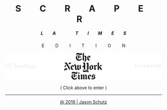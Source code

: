 <h1 align="center">
  <span>&nbsp;&nbsp;&nbsp; S &nbsp;&nbsp;&nbsp;</span>
  <span>&nbsp;&nbsp;&nbsp; C &nbsp;&nbsp;&nbsp;</span>
  <span>&nbsp;&nbsp;&nbsp; R &nbsp;&nbsp;&nbsp;</span>
  <span>&nbsp;&nbsp;&nbsp; A &nbsp;&nbsp;&nbsp;</span>
  <span>&nbsp;&nbsp;&nbsp; P &nbsp;&nbsp;&nbsp;</span>
  <span>&nbsp;&nbsp;&nbsp; E &nbsp;&nbsp;&nbsp;</span>
  <span>&nbsp;&nbsp;&nbsp; R &nbsp;&nbsp;&nbsp;</span>
</h1>

<h5 align="center">
  <span>&nbsp;&nbsp;&nbsp; L &nbsp;&nbsp;&nbsp;</span>
  <span>&nbsp;&nbsp;&nbsp; A &nbsp;&nbsp;&nbsp;</span>
  <span>&nbsp;&nbsp;&nbsp; &nbsp; &nbsp;&nbsp;&nbsp;</span>
  <span>&nbsp;&nbsp;&nbsp; T &nbsp;&nbsp;&nbsp;</span>
  <span>&nbsp;&nbsp;&nbsp; I &nbsp;&nbsp;&nbsp;</span>
  <span>&nbsp;&nbsp;&nbsp; M &nbsp;&nbsp;&nbsp;</span>
  <span>&nbsp;&nbsp;&nbsp; E &nbsp;&nbsp;&nbsp;</span>
  <span>&nbsp;&nbsp;&nbsp; S &nbsp;&nbsp;&nbsp;</span>
</h5>

<p align="center">
  <span>&nbsp;&nbsp;&nbsp; E &nbsp;&nbsp;&nbsp;</span>
  <span>&nbsp;&nbsp;&nbsp; D &nbsp;&nbsp;&nbsp;</span>
  <span>&nbsp;&nbsp;&nbsp; I &nbsp;&nbsp;&nbsp;</span>
  <span>&nbsp;&nbsp;&nbsp; T &nbsp;&nbsp;&nbsp;</span>
  <span>&nbsp;&nbsp;&nbsp; I &nbsp;&nbsp;&nbsp;</span>
  <span>&nbsp;&nbsp;&nbsp; O &nbsp;&nbsp;&nbsp;</span>
  <span>&nbsp;&nbsp;&nbsp; N &nbsp;&nbsp;&nbsp;</span>
</p>
<a href='https://scraper2019.herokuapp.com/' target="_blank">
<img src="https://raw.githubusercontent.com/rogueathletic/scraper/master/public/assets/images/nyt-scraper-gif-final.gif">
</a>
<p align="center">( Click above to enter )</p>
<hr>
<p align="center"><a href="mailto:jason@skunkworksweb.io">@ 2019 | Jason Schutz</a></p>
